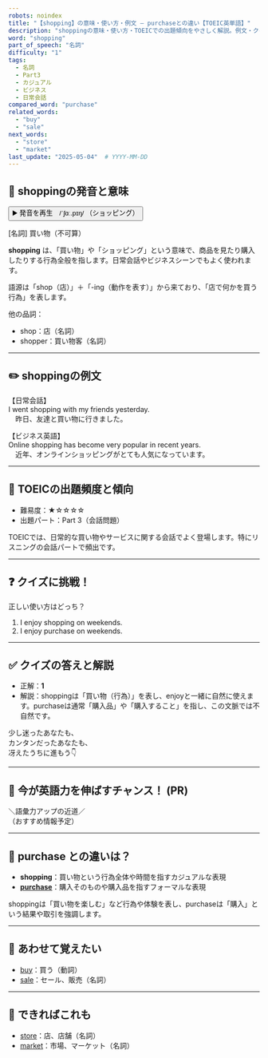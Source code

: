 ```yaml
---
robots: noindex
title: "【shopping】の意味・使い方・例文 ― purchaseとの違い【TOEIC英単語】"
description: "shoppingの意味・使い方・TOEICでの出題傾向をやさしく解説。例文・クイズ付きでpurchaseとの違いもわかりやすく学べます。"
word: "shopping"
part_of_speech: "名詞"
difficulty: "1"
tags:
  - 名詞
  - Part3
  - カジュアル
  - ビジネス
  - 日常会話
compared_word: "purchase"
related_words:
  - "buy"
  - "sale"
next_words:
  - "store"
  - "market"
last_update: "2025-05-04"  # YYYY-MM-DD
---
```


## 🔰 shoppingの発音と意味

<button class="play-audio" onclick="playTTS('shopping')">
  <span class="play-audio-main">
    ▶️ 発音を再生　/ˈʃɑː.pɪŋ/
  </span>
  <span class="play-audio-sub">
    （ショッピング）
  </span>
</button>

[名詞] 買い物（不可算）

**shopping** は、「買い物」や「ショッピング」という意味で、商品を見たり購入したりする行為全般を指します。日常会話やビジネスシーンでもよく使われます。

語源は「shop（店）」＋「-ing（動作を表す）」から来ており、「店で何かを買う行為」を表します。

他の品詞：  
- shop：店（名詞）
- shopper：買い物客（名詞）

---

## ✏️ shoppingの例文

【日常会話】  
I went shopping with my friends yesterday.  
　昨日、友達と買い物に行きました。

【ビジネス英語】  
Online shopping has become very popular in recent years.  
　近年、オンラインショッピングがとても人気になっています。

---

## 🎯 TOEICの出題頻度と傾向

- 難易度：★☆☆☆☆
- 出題パート：Part 3（会話問題）

TOEICでは、日常的な買い物やサービスに関する会話でよく登場します。特にリスニングの会話パートで頻出です。

---

## ❓ クイズに挑戦！

正しい使い方はどっち？

1. I enjoy shopping on weekends.  
2. I enjoy purchase on weekends.

---

## ✅ クイズの答えと解説

- 正解：**1**
- 解説：shoppingは「買い物（行為）」を表し、enjoyと一緒に自然に使えます。purchaseは通常「購入品」や「購入すること」を指し、この文脈では不自然です。

少し迷ったあなたも、  
カンタンだったあなたも、  
冴えたうちに進もう👇️

---

## 🚀 今が英語力を伸ばすチャンス！ (PR)

<div class="info-center">
＼語彙力アップの近道／<br>  
（おすすめ情報予定）
</div>

---

## 🤔  purchase との違いは？

- **shopping**：買い物という行為全体や時間を指すカジュアルな表現
- **[purchase](/word/purchase/)**：購入そのものや購入品を指すフォーマルな表現

shoppingは「買い物を楽しむ」など行為や体験を表し、purchaseは「購入」という結果や取引を強調します。

---

## 🧩 あわせて覚えたい

- [buy](/word/buy/)：買う（動詞）
- [sale](/word/sale/)：セール、販売（名詞）

---

## 📖 できればこれも

- [store](/word/store/)：店、店舗（名詞）
- [market](/word/market/)：市場、マーケット（名詞）

<!-- cvid: aid48_bid48 -->
